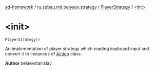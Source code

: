[sd-homework](../../index.md) / [ru.spbau.mit.belyaev.strategy](../index.md) / [PlayerStrategy](index.md) / [&lt;init&gt;](.)

# &lt;init&gt;

`PlayerStrategy()`

An implementation of player strategy which reading keyboard input
and convert it to instances of [Action](../-action/index.md) class.

**Author**
belaevstanislav

